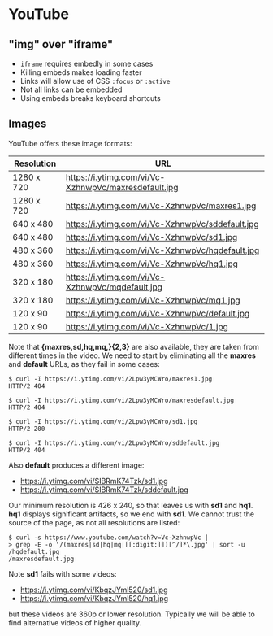 # YouTube

## "img" over "iframe"

- `iframe` requires embedly in some cases
- Killing embeds makes loading faster
- Links will allow use of CSS `:focus` or `:active`
- Not all links can be embedded
- Using embeds breaks keyboard shortcuts

## Images

YouTube offers these image formats:

Resolution | URL
-----------|-----------------------------------------------------
1280 x 720 | <https://i.ytimg.com/vi/Vc-XzhnwpVc/maxresdefault.jpg>
1280 x 720 | <https://i.ytimg.com/vi/Vc-XzhnwpVc/maxres1.jpg>
640 x 480  | <https://i.ytimg.com/vi/Vc-XzhnwpVc/sddefault.jpg>
640 x 480  | <https://i.ytimg.com/vi/Vc-XzhnwpVc/sd1.jpg>
480 x 360  | <https://i.ytimg.com/vi/Vc-XzhnwpVc/hqdefault.jpg>
480 x 360  | <https://i.ytimg.com/vi/Vc-XzhnwpVc/hq1.jpg>
320 x 180  | <https://i.ytimg.com/vi/Vc-XzhnwpVc/mqdefault.jpg>
320 x 180  | <https://i.ytimg.com/vi/Vc-XzhnwpVc/mq1.jpg>
120 x 90   | <https://i.ytimg.com/vi/Vc-XzhnwpVc/default.jpg>
120 x 90   | <https://i.ytimg.com/vi/Vc-XzhnwpVc/1.jpg>

Note that **{maxres,sd,hq,mq,}{2,3}** are also available, they are taken from
different times in the video. We need to start by eliminating all the
**maxres** and **default** URLs, as they fail in some cases:

~~~
$ curl -I https://i.ytimg.com/vi/2Lpw3yMCWro/maxres1.jpg
HTTP/2 404

$ curl -I https://i.ytimg.com/vi/2Lpw3yMCWro/maxresdefault.jpg
HTTP/2 404

$ curl -I https://i.ytimg.com/vi/2Lpw3yMCWro/sd1.jpg
HTTP/2 200

$ curl -I https://i.ytimg.com/vi/2Lpw3yMCWro/sddefault.jpg
HTTP/2 404
~~~

Also **default** produces a different image:

- <https://i.ytimg.com/vi/SIBRmK74Tzk/sd1.jpg>
- <https://i.ytimg.com/vi/SIBRmK74Tzk/sddefault.jpg>

Our minimum resolution is 426 x 240, so that leaves us with **sd1** and
**hq1**. **hq1** displays significant artifacts, so we end with **sd1**.
We cannot trust the source of the page, as not all resolutions are listed:

~~~
$ curl -s https://www.youtube.com/watch?v=Vc-XzhnwpVc |
> grep -E -o '/(maxres|sd|hq|mq|[[:digit:]])[^/]*\.jpg' | sort -u
/hqdefault.jpg
/maxresdefault.jpg
~~~

Note **sd1** fails with some videos:

- <https://i.ytimg.com/vi/KbqzJYml520/sd1.jpg>
- <https://i.ytimg.com/vi/KbqzJYml520/hq1.jpg>

but these videos are 360p or lower resolution. Typically we will be able to
find alternative videos of higher quality.
